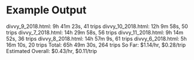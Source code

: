 # Example Output

divvy_9_2018.html: 9h 41m 23s, 41 trips
divvy_10_2018.html: 12h 9m 58s, 50 trips
divvy_7_2018.html: 14h 29m 58s, 56 trips
divvy_11_2018.html: 9h 14m 52s, 36 trips
divvy_8_2018.html: 14h 57m 9s, 61 trips
divvy_6_2018.html: 5h 16m 10s, 20 trips
Total: 65h 49m 30s, 264 trips
So Far: $1.14/hr, $0.28/trip
Estimated Overall: $0.43/hr, $0.11/trip
